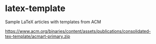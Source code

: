 # latex-template

Sample LaTeX articles with templates from ACM

https://www.acm.org/binaries/content/assets/publications/consolidated-tex-template/acmart-primary.zip